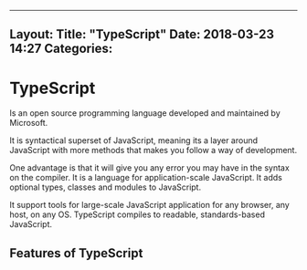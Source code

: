 
---
Layout: 
Title: "TypeScript"
Date: 2018-03-23 14:27
Categories:
---

# TypeScript

Is an open source programming language developed and maintained by Microsoft.

It is syntactical superset of JavaScript, meaning its a layer around JavaScript with more methods that makes you follow a way of development.

One advantage is that it will give you any error you may have in the syntax on the compiler. It is a language for application-scale JavaScript. It adds optional types, classes and modules to JavaScript.

It support tools for large-scale JavaScript application for any browser, any host, on any OS. TypeScript compiles to readable, standards-based JavaScript.

## Features of TypeScript


